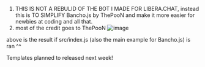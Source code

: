 1. THIS IS NOT A REBULID OF THE BOT I MADE FOR LIBERA.CHAT, instead this is TO SIMPLIFY Bancho.js by ThePooN and make it more easier for newbies at coding and all that.
2. most of the credit goes to ThePooN
![image](https://user-images.githubusercontent.com/104236864/210912438-ae6613bd-e4c8-4613-b9c6-2b3bd4854710.png)

above is the result if src/index.js (also the main example for Bancho.js) is ran ^^

Templates planned to released next week!
